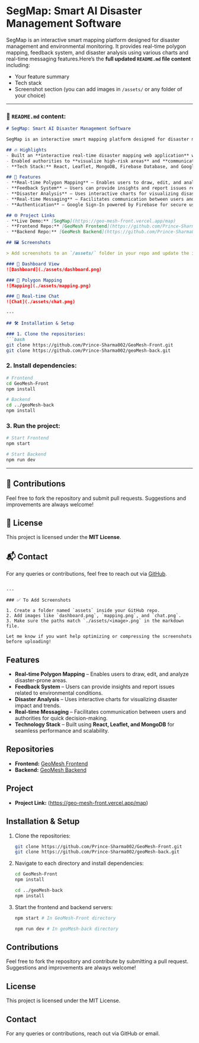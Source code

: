 # SegMap: Smart AI Disaster Management Software

SegMap is an interactive smart mapping platform designed for disaster management and environmental monitoring. It provides real-time polygon mapping, feedback system, and disaster analysis using various charts and real-time messaging features.Here’s the **full updated `README.md` file content** including:

* Your feature summary
* Tech stack
* Screenshot section (you can add images in `/assets/` or any folder of your choice)

---

### 📄 `README.md` content:

````markdown
# SegMap: Smart AI Disaster Management Software

SegMap is an interactive smart mapping platform designed for disaster management and environmental monitoring. It provides real-time polygon mapping, feedback system, and disaster analysis using various charts and real-time messaging features.

## 🔥 Highlights
- Built an **interactive real-time disaster mapping web application** with polygon drawing, feedback system, and real-time messaging.
- Enabled authorities to **visualize high-risk areas** and **communicate faster** during emergencies.
- **Tech Stack:** React, Leaflet, MongoDB, Firebase Database, and Google Authentication.

## 🚀 Features
- **Real-time Polygon Mapping** – Enables users to draw, edit, and analyze disaster-prone areas.
- **Feedback System** – Users can provide insights and report issues related to environmental conditions.
- **Disaster Analysis** – Uses interactive charts for visualizing disaster impact and trends.
- **Real-time Messaging** – Facilitates communication between users and authorities for quick decision-making.
- **Authentication** – Google Sign-In powered by Firebase for secure user access.

## 🌐 Project Links
- **Live Demo:** [SegMap](https://geo-mesh-front.vercel.app/map)
- **Frontend Repo:** [GeoMesh Frontend](https://github.com/Prince-Sharma002/GeoMesh-Front)
- **Backend Repo:** [GeoMesh Backend](https://github.com/Prince-Sharma002/geoMesh-back)

## 🖼️ Screenshots

> Add screenshots to an `/assets/` folder in your repo and update the image paths below.

### 📌 Dashboard View
![Dashboard](./assets/dashboard.png)

### 📌 Polygon Mapping
![Mapping](./assets/mapping.png)

### 📌 Real-time Chat
![Chat](./assets/chat.png)

---

## 🛠 Installation & Setup

### 1. Clone the repositories:
```bash
git clone https://github.com/Prince-Sharma002/GeoMesh-Front.git
git clone https://github.com/Prince-Sharma002/geoMesh-back.git
````

### 2. Install dependencies:

```bash
# Frontend
cd GeoMesh-Front
npm install

# Backend
cd ../geoMesh-back
npm install
```

### 3. Run the project:

```bash
# Start Frontend
npm start

# Start Backend
npm run dev
```

---

## 🤝 Contributions

Feel free to fork the repository and submit pull requests. Suggestions and improvements are always welcome!

## 📄 License

This project is licensed under the **MIT License**.

## 📬 Contact

For any queries or contributions, feel free to reach out via [GitHub](https://github.com/Prince-Sharma002).

```

---

### ✅ To Add Screenshots

1. Create a folder named `assets` inside your GitHub repo.
2. Add images like `dashboard.png`, `mapping.png`, and `chat.png`.
3. Make sure the paths match `./assets/<image>.png` in the markdown file.

Let me know if you want help optimizing or compressing the screenshots before uploading!
```


## Features
- **Real-time Polygon Mapping** – Enables users to draw, edit, and analyze disaster-prone areas.
- **Feedback System** – Users can provide insights and report issues related to environmental conditions.
- **Disaster Analysis** – Uses interactive charts for visualizing disaster impact and trends.
- **Real-time Messaging** – Facilitates communication between users and authorities for quick decision-making.
- **Technology Stack** – Built using **React, Leaflet, and MongoDB** for seamless performance and scalability.

## Repositories
- **Frontend:** [GeoMesh Frontend](https://github.com/Prince-Sharma002/GeoMesh-Front)
- **Backend:** [GeoMesh Backend](https://github.com/Prince-Sharma002/geoMesh-back)

## Project 
- **Project Link:** (https://geo-mesh-front.vercel.app/map)

## Installation & Setup
1. Clone the repositories:
   ```bash
   git clone https://github.com/Prince-Sharma002/GeoMesh-Front.git
   git clone https://github.com/Prince-Sharma002/geoMesh-back.git
   ```
2. Navigate to each directory and install dependencies:
   ```bash
   cd GeoMesh-Front
   npm install
   ```
   ```bash
   cd ../geoMesh-back
   npm install
   ```
3. Start the frontend and backend servers:
   ```bash
   npm start # In GeoMesh-Front directory
   ```
   ```bash
   npm run dev # In geoMesh-back directory
   ```

## Contributions
Feel free to fork the repository and contribute by submitting a pull request. Suggestions and improvements are always welcome!

## License
This project is licensed under the MIT License.

## Contact
For any queries or contributions, reach out via GitHub or email.

